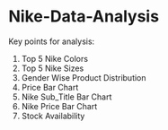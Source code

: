 # Nike-Data-Analysis

Key points for analysis: 
1. Top 5 Nike Colors
2. Top 5 Nike Sizes
3. Gender Wise Product Distribution
4. Price Bar Chart
5. Nike Sub_Title Bar Chart
6. Nike Price Bar Chart
7. Stock Availability
